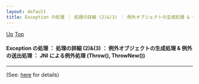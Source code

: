 ```yaml
---
layout: default
title: Exception の処理 ： 処理の詳細 (2)&(3) ： 例外オブジェクトの生成処理 & 例外の送出処理 ： JNI による例外処理 (Throw(), ThrowNew())
---
```

[Up](noHNONT0aT.html) [Top](../index.html)

#### Exception の処理 ： 処理の詳細 (2)&(3) ： 例外オブジェクトの生成処理 & 例外の送出処理 ： JNI による例外処理 (Throw(), ThrowNew())

--- 
(See: [here](nok1NPdCrM.html) for details)







